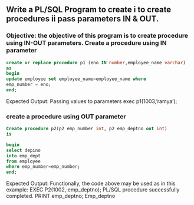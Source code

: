 ## Write a PL/SQL Program to create i to create procedures ii pass parameters IN & OUT.

### Objective: the objective of this program is to create procedure using IN-OUT parameters. Create a procedure using IN parameter

```sql
create or replace procedure p1 (eno IN number,employee_name varchar)
as
begin
update employee set employee_name=employee_name where
emp_number = eno;
end;
```

Expected Output:
Passing values to parameters
exec p1(1003,’ramya’);

### create a procedure using OUT parameter

```sql
Create procedure p2(p2 emp_number int, p2 emp_deptno out int)
is

begin
select depino
into emp_dept
from employee
where emp_number=emp_number;
end;
```


Expected Output:
Functionally, the code above may be used as in this example:
EXEC P2(1002,:emp_deptno);
PL/SQL procedure successfully completed.
PRINT emp_deptno;
Emp_deptno
